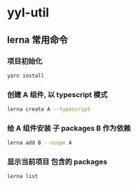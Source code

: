 # yyl-util

## lerna 常用命令

### 项目初始化
```bash
yarn install
```

### 创建 A 组件, 以 typescript 模式
```bash
lerna create A --typescript
```

### 给 A 组件安装 子 packages B 作为依赖
```bash
lerna add B --scope A
```

### 显示当前项目 包含的 packages
```bash
lerna list
```